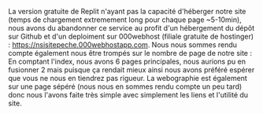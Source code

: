 La version gratuite de Replit n'ayant pas la capacité d'héberger notre site (temps de chargement extremement long pour chaque page ~5-10min), nous avons du abandonner ce service au profit d'un hébergement du dépôt sur Github et d'un deploiment sur 000webhost (filiale gratuite de hostinger) : https://nsisitepeche.000webhostapp.com. Nous nous sommes rendu compte également nous être trompés sur le nombre de page de notre site : En comptant l'index, nous avons 6 pages principales, nous aurions pu en fusionner 2 mais puisque ça rendait mieux ainsi nous avons préféré espérer que vous ne nous en tiendrez pas rigueur. La webographie est également sur une page sépéré (nous nous en sommes rendu compte un peu tard) donc nous l'avons faite très simple avec simplement les liens et l'utilité du site.
